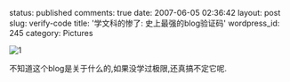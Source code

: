 status: published
comments: true
date: 2007-06-05 02:36:42
layout: post
slug: verify-code
title: '学文科的惨了: 史上最强的blog验证码'
wordpress_id: 245
category: Pictures

![1](http://static.flickr.com/1089/528903127_160d05351c.jpg)

不知道这个blog是关于什么的,如果没学过极限,还真搞不定它呢.
